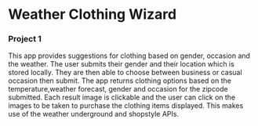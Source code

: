 # Weather Clothing Wizard
### Project 1
This app provides suggestions for clothing based on gender, occasion and the weather.
The user submits their gender and their location which is stored locally.
They are then able to choose between business or casual occasion then submit.
The app returns clothing options based on the temperature,weather forecast, gender and occasion for the zipcode submitted.
Each result image is clickable and the user can click on the images to be taken to purchase the clothing items displayed.
This makes use of the weather underground and shopstyle APIs.

